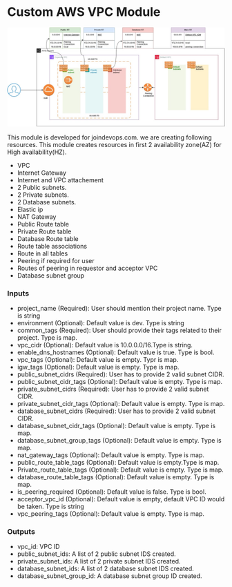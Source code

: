 # Custom AWS VPC Module 

![alt text](images/vpc.jpg)

This module is developed for joindevops.com. we are creating following resources. This module creates resources in first 2 availability zone(AZ) for High availability(HZ).

* VPC
* Internet Gateway
* Internet and VPC attachement
* 2 Public subnets.
* 2 Private subnets.
* 2 Database subnets.
* Elastic ip 
* NAT Gateway
* Public Route table
* Private Route table
* Database Route table
* Route table associations
* Route in all tables
* Peering if required for user
* Routes of peering in requestor and acceptor VPC
* Database subnet group

### Inputs
* project_name (Required): User should mention their project name. Type is string
* environment (Optional): Default value is dev. Type is string
* common_tags (Required): User should provide their tags related to their project. Type is map.
* vpc_cidr (Optional): Default value is 10.0.0.0/16.Type is string.
* enable_dns_hostnames (Optional): Default value is true. Type is bool.
* vpc_tags (Optional): Default value is empty. Typr is map.
* igw_tags (Optional): Default value is empty. Type is map.
* public_subnet_cidrs (Required): User has to provide 2 valid subnet CIDR.
* public_subnet_cidr_tags (Optional): Default value is empty. Type is map.
* private_subnet_cidrs (Required): User has to provide 2 valid subnet CIDR.
* private_subnet_cidr_tags (Optional): Default value is empty. Type is map.
* database_subnet_cidrs (Required): User has to provide 2 valid subnet CIDR.
* database_subnet_cidr_tags (Optional): Default value is empty. Type is map.
* database_subnet_group_tags (Optional): Default value is empty. Type is map.
* nat_gateway_tags (Optional): Default value is empty. Type is map.
* public_route_table_tags (Optional): Default value is empty.Type is map.
* Private_route_table_tags (Optional): Default value is empty. Type is map.
* database_route_table_tags (Optional): Default value is empty. Type is map.
* is_peering_required (Optional): Default value is false. Type is bool.
* acceptor_vpc_id (Optional): Default value is empty, default VPC ID would be taken. Type is string
* vpc_peering_tags (Optional): Default value is empty. Type is map. 


### Outputs
* vpc_id: VPC ID
* public_subnet_ids: A list of 2 public subnet IDS created.
* private_subnet_ids: A list of 2 private subnet IDS created.
* database_subnet_ids: A list of 2 database subnet IDS created.
* database_subnet_group_id: A database subnet group ID created.